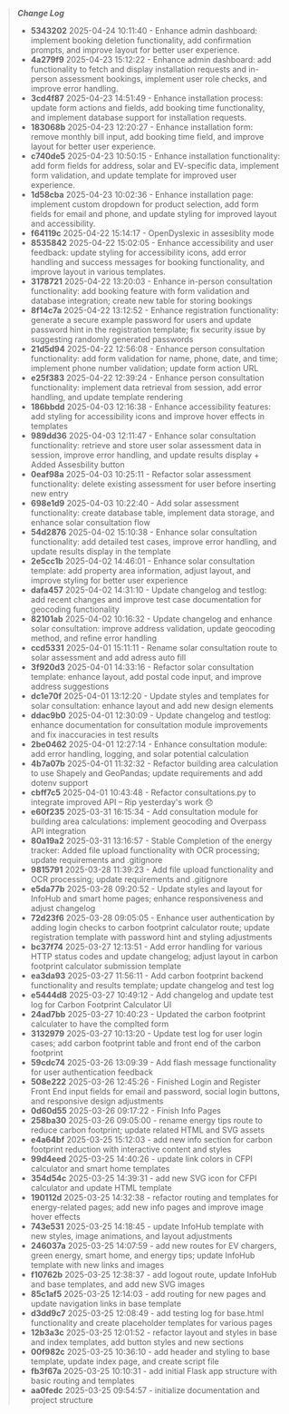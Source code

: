 > ***Change Log***
> - **5343202** 2025-04-24 10:11:40 - Enhance admin dashboard: implement booking deletion functionality, add confirmation prompts, and improve layout for better user experience.
> - **4a279f9** 2025-04-23 15:12:22 - Enhance admin dashboard: add functionality to fetch and display installation requests and in-person assessment bookings, implement user role checks, and improve error handling.
> - **3cd4f87** 2025-04-23 14:51:49 - Enhance installation process: update form actions and fields, add booking time functionality, and implement database support for installation requests.
> - **183068b** 2025-04-23 12:20:27 - Enhance installation form: remove monthly bill input, add booking time field, and improve layout for better user experience.
> - **c740de5** 2025-04-23 10:50:15 - Enhance installation functionality: add form fields for address, solar and EV-specific data, implement form validation, and update template for improved user experience.
> - **1d58cba** 2025-04-23 10:02:36 - Enhance installation page: implement custom dropdown for product selection, add form fields for email and phone, and update styling for improved layout and accessibility.
> - **f64119c** 2025-04-22 15:14:17 - OpenDyslexic in assesiblity mode
> - **8535842** 2025-04-22 15:02:05 - Enhance accessibility and user feedback: update styling for accessibility icons, add error handling and success messages for booking functionality, and improve layout in various templates.
> - **3178721** 2025-04-22 13:20:03 - Enhance in-person consultation functionality: add booking feature with form validation and database integration; create new table for storing bookings
> - **8f14c7a** 2025-04-22 13:12:52 - Enhance registration functionality: generate a secure example password for users and update password hint in the registration template; fix security issue by suggesting randomly generated passwords
> - **21d5d94** 2025-04-22 12:56:08 - Enhance person consultation functionality: add form validation for name, phone, date, and time; implement phone number validation; update form action URL
> - **e25f383** 2025-04-22 12:39:24 - Enhance person consultation functionality: implement data retrieval from session, add error handling, and update template rendering
> - **186bbdd** 2025-04-03 12:16:38 - Enhance accessibility features: add styling for accessibility icons and improve hover effects in templates
> - **989dd36** 2025-04-03 12:11:47 - Enhance solar consultation functionality: retrieve and store user solar assessment data in session, improve error handling, and update results display + Added Assesbility button
> - **0eaf98a** 2025-04-03 10:25:11 - Refactor solar assessment functionality: delete existing assessment for user before inserting new entry
> - **698e1d9** 2025-04-03 10:22:40 - Add solar assessment functionality: create database table, implement data storage, and enhance solar consultation flow
> - **54d2876** 2025-04-02 15:10:38 - Enhance solar consultation functionality: add detailed test cases, improve error handling, and update results display in the template
> - **2e5cc1b** 2025-04-02 14:46:01 - Enhance solar consultation template: add property area information, adjust layout, and improve styling for better user experience
> - **dafa457** 2025-04-02 14:31:10 - Update changelog and testlog: add recent changes and improve test case documentation for geocoding functionality
> - **82101ab** 2025-04-02 10:16:32 - Update changelog and enhance solar consultation: improve address validation, update geocoding method, and refine error handling
> - **ccd5331** 2025-04-01 15:11:11 - Rename solar consultation route to solar assessment and add adress auto fill
> - **3f920d3** 2025-04-01 14:33:16 - Refactor solar consultation template: enhance layout, add postal code input, and improve address suggestions
> - **dc1e70f** 2025-04-01 13:12:20 - Update styles and templates for solar consultation: enhance layout and add new design elements
> - **ddac9b0** 2025-04-01 12:30:09 - Update changelog and testlog: enhance documentation for consultation module improvements and fix inaccuracies in test results
> - **2be0462** 2025-04-01 12:27:14 - Enhance consultation module: add error handling, logging, and solar potential calculation
> - **4b7a07b** 2025-04-01 11:32:32 - Refactor building area calculation to use Shapely and GeoPandas; update requirements and add dotenv support
> - **cbff7c5** 2025-04-01 10:43:48 - Refactor consultations.py to integrate improved API – Rip yesterday's work 😞
> - **e60f235** 2025-03-31 16:15:34 - Add consultation module for building area calculations: implement geocoding and Overpass API integration
> - **80a19a2** 2025-03-31 13:16:57 - Stable Completion of the energy tracker: Added file upload functionality with OCR processing; update requirements and .gitignore
> - **9815791** 2025-03-28 11:39:23 - Add file upload functionality and OCR processing; update requirements and .gitignore
> - **e5da77b** 2025-03-28 09:20:52 - Update styles and layout for InfoHub and smart home pages; enhance responsiveness and adjust changelog
> - **72d23f6** 2025-03-28 09:05:05 - Enhance user authentication by adding login checks to carbon footprint calculator route; update registration template with password hint and styling adjustments
> - **bc37f74** 2025-03-27 12:13:51 - Add error handling for various HTTP status codes and update changelog; adjust layout in carbon footprint calculator submission template
> - **ea3da93** 2025-03-27 11:56:11 - Add carbon footprint backend functionality and results template; update changelog and test log
> - **e5444d8** 2025-03-27 10:49:12 - Add changelog and update test log for Carbon Footprint Calculator UI
> - **24ad7bb** 2025-03-27 10:40:23 - Updated the carbon footprint calculater to have the complted form
> - **3132979** 2025-03-27 10:13:20 - Update test log for user login cases; add carbon footprint table and front end of the carbon footprint
> - **59cdc74** 2025-03-26 13:09:39 - Add flash message functionality for user authentication feedback
> - **508e222** 2025-03-26 12:45:26 - Finished Login and Register Front End input fields for email and password, social login buttons, and responsive design adjustments
> - **0d60d55** 2025-03-26 09:17:22 - Finish Info Pages
> - **258ba30** 2025-03-26 09:05:00 - rename energy tips route to reduce carbon footprint; update related HTML and SVG assets
> - **e4a64bf** 2025-03-25 15:12:03 - add new info section for carbon footprint reduction with interactive content and styles
> - **99d4eed** 2025-03-25 14:40:26 - update link colors in CFPI calculator and smart home templates
> - **354d54c** 2025-03-25 14:39:31 - add new SVG icon for CFPI calculator and update HTML template
> - **190112d** 2025-03-25 14:32:38 - refactor routing and templates for energy-related pages; add new info pages and improve image hover effects
> - **743e531** 2025-03-25 14:18:45 - update InfoHub template with new styles, image animations, and layout adjustments
> - **246037a** 2025-03-25 14:07:59 - add new routes for EV chargers, green energy, smart home, and energy tips; update InfoHub template with new links and images
> - **f10762b** 2025-03-25 12:38:37 - add logout route, update InfoHub and base templates, and add new SVG images
> - **85c1af5** 2025-03-25 12:14:03 - add routing for new pages and update navigation links in base template
> - **d3dd9c7** 2025-03-25 12:08:49 - add testing log for base.html functionality and create placeholder templates for various pages
> - **12b3a3c** 2025-03-25 12:01:52 - refactor layout and styles in base and index templates, add button styles and new sections
> - **00f982c** 2025-03-25 10:36:10 - add header and styling to base template, update index page, and create script file
> - **fb3f67a** 2025-03-25 10:10:31 - add initial Flask app structure with basic routing and templates
> - **aa0fedc** 2025-03-25 09:54:57 - initialize documentation and project structure